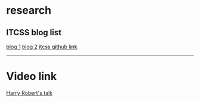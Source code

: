 
# research

## ITCSS blog list
[blog 1](https://www.xfive.co/blog/itcss-scalable-maintainable-css-architecture/)
[blog 2](https://dev.to/carlillo/understanding-itcss-real-case-using-itcss-in-a-ghostcms-blog-1p9b)
[itcss github link](https://github.com/csswizardry/csswizardry.github.com/tree/master/css)

---

# Video link
 [Harry Robert's talk](https://www.youtube.com/watch?v=1OKZOV-iLj4&t=1992s)

